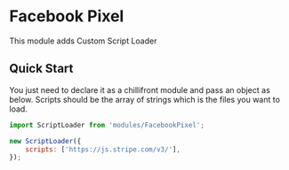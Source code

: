 # Facebook Pixel

This module adds Custom Script Loader

## Quick Start

You just need to declare it as a chillifront module and pass an object as below. Scripts should be the array of strings which is the files you want to load.

```js
import ScriptLoader from 'modules/FacebookPixel';

new ScriptLoader({
	scripts: ['https://js.stripe.com/v3/'],
});
```

